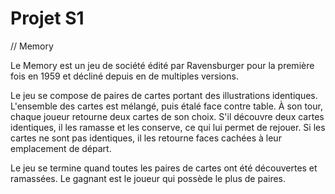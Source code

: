 # Projet S1
// Memory

Le Memory est un jeu de société édité par Ravensburger pour la première fois en  1959 et décliné depuis en de multiples versions.

Le jeu se compose de paires de cartes portant des illustrations identiques.		 L'ensemble des cartes est mélangé, puis étalé face contre table.				  À son tour, chaque joueur retourne deux cartes de son choix.					   S'il découvre deux cartes identiques, il les ramasse et les conserve, ce qui lui permet de rejouer.																 Si les cartes ne sont pas identiques, il les retourne faces cachées à leur		  emplacement de départ.

Le jeu se termine quand toutes les paires de cartes ont été découvertes et		 ramassées. Le gagnant est le joueur qui possède le plus de paires.
